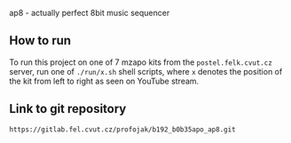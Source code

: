 ap8 - actually perfect 8bit music sequencer

## How to run

To run this project on one of 7 mzapo kits from the `postel.felk.cvut.cz` server, run one of `./run/x.sh` shell scripts, where `x` denotes the position of the kit from left to right as seen on YouTube stream.

## Link to git repository

`https://gitlab.fel.cvut.cz/profojak/b192_b0b35apo_ap8.git`
